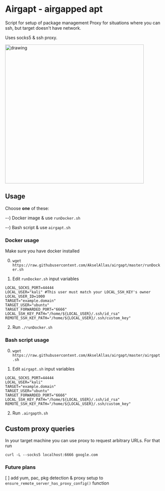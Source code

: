# Airgapt - airgapped apt 

Script for setup of package management Proxy for situations where you can ssh, but target doesn't have network. 

Uses socks5 & ssh proxy.

<img src="https://user-images.githubusercontent.com/26136082/144587454-c442d3b1-525a-49c9-88cb-07b7742b84d5.png" alt="drawing" width="450"/>

## Usage
Choose **one** of these: 

--) Docker image & use `runDocker.sh`

--) Bash script & use `airgapt.sh`

### Docker usage 

Make sure you have docker installed

0) `wget https://raw.githubusercontent.com/AkselAllas/airgapt/master/runDocker.sh`

1) Edit `runDocker.sh` input variables
```
LOCAL_SOCKS_PORT=44444
LOCAL_USER="kali" #This user must match your LOCAL_SSH_KEY's owner
LOCAL_USER_ID=1000
TARGET="example.domain"
TARGET_USER="ubuntu"
TARGET_FORWARDED_PORT="6666"
LOCAL_SSH_KEY_PATH="/home/${LOCAL_USER}/.ssh/id_rsa"
REMOTE_SSH_KEY_PATH="/home/${LOCAL_USER}/.ssh/custom_key"
```
2) Run `./runDocker.sh`

### Bash script usage

0) `wget https://raw.githubusercontent.com/AkselAllas/airgapt/master/airgapt.sh`

1) Edit `airgapt.sh` input variables
```
LOCAL_SOCKS_PORT=44444
LOCAL_USER="kali"
TARGET="example.domain"
TARGET_USER="ubuntu"
TARGET_FORWARDED_PORT="6666"
LOCAL_SSH_KEY_PATH="/home/${LOCAL_USER}/.ssh/id_rsa"
REMOTE_SSH_KEY_PATH="/home/${LOCAL_USER}/.ssh/custom_key"
```
2) Run `.airgapth.sh`

## Custom proxy queries
In your target machine you can use proxy to request arbitrary URLs. For that run
```
curl -L --socks5 localhost:6666 google.com
```
### Future plans
[ ] add yum, pac, pkg detection & proxy setup to `ensure_remote_server_has_proxy_config()` function
